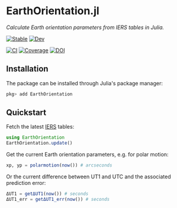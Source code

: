 # EarthOrientation.jl

*Calculate Earth orientation parameters from IERS tables in Julia.*

[![Stable](https://img.shields.io/badge/docs-stable-blue.svg)](https://JuliaAstro.github.io/EarthOrientation.jl/stable)
[![Dev](https://img.shields.io/badge/docs-dev-blue.svg)](https://JuliaAstro.github.io/EarthOrientation.jl/dev)

[![CI](https://github.com/JuliaAstro/EarthOrientation.jl/actions/workflows/CI.yml/badge.svg)](https://github.com/JuliaAstro/EarthOrientation.jl/actions/workflows/CI.yml)
[![Coverage](https://codecov.io/gh/JuliaAstro/EarthOrientation.jl/branch/master/graph/badge.svg)](https://codecov.io/gh/JuliaAstro/EarthOrientation.jl)
[![DOI](https://zenodo.org/badge/72871735.svg)](https://zenodo.org/badge/latestdoi/72871735)

## Installation

The package can be installed through Julia's package manager:

```julia
pkg> add EarthOrientation
```

## Quickstart

Fetch the latest [IERS][iers-link] tables:

```julia
using EarthOrientation
EarthOrientation.update()
```

Get the current Earth orientation parameters, e.g. for polar motion:

```julia
xp, yp = polarmotion(now()) # arcseconds
```

Or the current difference between UT1 and UTC and the associated prediction error:

```julia
ΔUT1 = getΔUT1(now()) # seconds
ΔUT1_err = getΔUT1_err(now()) # seconds
```
[iers-link]: https://www.iers.org/IERS/EN/DataProducts/EarthOrientationData/eop.html
